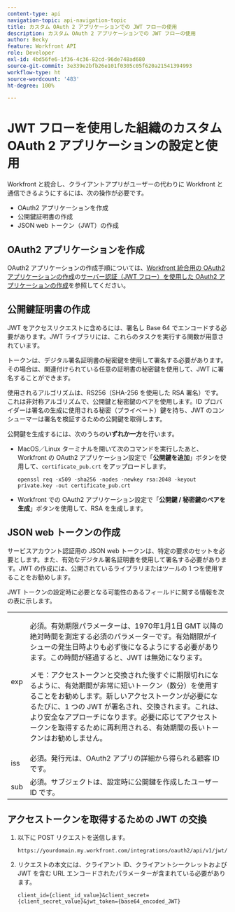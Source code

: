 ```yaml
---
content-type: api
navigation-topic: api-navigation-topic
title: カスタム OAuth 2 アプリケーションでの JWT フローの使用
description: カスタム OAuth 2 アプリケーションでの JWT フローの使用
author: Becky
feature: Workfront API
role: Developer
exl-id: 4bd56fe6-1f36-4c36-82cd-96de748ad680
source-git-commit: 3e339e2bfb26e101f0305c05f620a21541394993
workflow-type: ht
source-wordcount: '483'
ht-degree: 100%

---
```


# JWT フローを使用した組織のカスタム OAuth 2 アプリケーションの設定と使用

Workfront と統合し、クライアントアプリがユーザーの代わりに Workfront と通信できるようにするには、次の操作が必要です。

* OAuth2 アプリケーションを作成
* 公開鍵証明書の作成
* JSON web トークン（JWT）の作成

## OAuth2 アプリケーションを作成

OAuth2 アプリケーションの作成手順については、[Workfront 統合用の OAuth2 アプリケーションの作成](../../administration-and-setup/configure-integrations/create-oauth-application.md)の[サーバー認証（JWT フロー）を使用した OAuth2 アプリケーションの作成](../../administration-and-setup/configure-integrations/create-oauth-application.md#create2)を参照してください。

## 公開鍵証明書の作成

JWT をアクセスリクエストに含めるには、署名し Base 64 でエンコードする必要があります。JWT ライブラリには、これらのタスクを実行する関数が用意されています。

トークンは、デジタル署名証明書の秘密鍵を使用して署名する必要があります。その場合は、関連付けられている任意の証明書の秘密鍵を使用して、JWT に署名することができます。

使用されるアルゴリズムは、RS256（SHA-256 を使用した RSA 署名）です。これは非対称アルゴリズムで、公開鍵と秘密鍵のペアを使用します。ID プロバイダーは署名の生成に使用される秘密（プライベート）鍵を持ち、JWT のコンシューマーは署名を検証するための公開鍵を取得します。

公開鍵を生成するには、次のうちの&#x200B;**いずれか一方**&#x200B;を行います。

* MacOS／Linux ターミナルを開いて次のコマンドを実行したあと、Workfront の OAuth2 アプリケーション設定で「**公開鍵を追加**」ボタンを使用して、`certificate_pub.crt` をアップロードします。

  <!-- [Copy](javascript:void(0);) -->
  <pre><code>openssl req -x509 -sha256 -nodes -newkey rsa:2048 -keyout private.key -out certificate_pub.crt</code></pre>

* Workfront での OAuth2 アプリケーション設定で「**公開鍵 / 秘密鍵のペアを生成**」ボタンを使用して、RSA を生成します。

## JSON web トークンの作成

サービスアカウント認証用の JSON web トークンは、特定の要求のセットを必要とします。また、有効なデジタル署名証明書を使用して署名する必要があります。JWT の作成には、公開されているライブラリまたはツールの 1 つを使用することをお勧めします。

JWT トークンの設定時に必要となる可能性のあるフィールドに関する情報を次の表に示します。

<table style="table-layout:auto"> 
 <col> 
 <col> 
 <tbody> 
  <tr> 
   <td role="rowheader">exp</td> 
   <td> <p>必須。有効期限パラメーターは、1970年1月1日 GMT 以降の絶対時間を測定する必須のパラメーターです。有効期限がイシューの発生日時よりも必ず後になるようにする必要があります。この時間が経過すると、JWT は無効になります。 </p> <p>メモ：アクセストークンと交換された後すぐに期限切れになるように、有効期間が非常に短いトークン（数分）を使用することをお勧めします。新しいアクセストークンが必要になるたびに、1 つの JWT が署名され、交換されます。これは、より安全なアプローチになります。必要に応じてアクセストークンを取得するために再利用される、有効期間の長いトークンはお勧めしません。</p> </td> 
  </tr> 
  <tr> 
   <td role="rowheader">iss</td> 
   <td>必須。発行元は、OAuth2 アプリの詳細から得られる顧客 ID です。</td> 
  </tr> 
  <tr> 
   <td role="rowheader">sub</td> 
   <td>必須。サブジェクトは、設定時に公開鍵を作成したユーザー ID です。</td> 
  </tr> 
 </tbody> 
</table>

## アクセストークンを取得するための JWT の交換

1. 以下に POST リクエストを送信します。

   <!-- [Copy](javascript:void(0);) -->
   <pre><code>https://yourdomain.my.workfront.com/integrations/oauth2/api/v1/jwt/exchange</code></pre>

1. リクエストの本文には、クライアント ID、クライアントシークレットおよび JWT を含む URL エンコードされたパラメーターが含まれている必要があります。

   <!-- [Copy](javascript:void(0);) -->
   <pre><code>client_id={client_id_value}&client_secret={client_secret_value}&jwt_token={base64_encoded_JWT}</code></pre>

 
